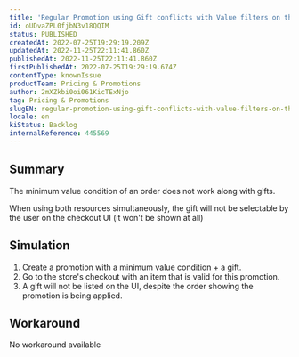 ```yaml
---
title: 'Regular Promotion using Gift conflicts with Value filters on the cart'
id: oUDvaZPL0fjbN3v18QQIM
status: PUBLISHED
createdAt: 2022-07-25T19:29:19.209Z
updatedAt: 2022-11-25T22:11:41.860Z
publishedAt: 2022-11-25T22:11:41.860Z
firstPublishedAt: 2022-07-25T19:29:19.674Z
contentType: knownIssue
productTeam: Pricing & Promotions
author: 2mXZkbi0oi061KicTExNjo
tag: Pricing & Promotions
slugEN: regular-promotion-using-gift-conflicts-with-value-filters-on-the-cart
locale: en
kiStatus: Backlog
internalReference: 445569
---
```


## Summary



The minimum value condition of an order does not work along with gifts.

When using both resources simultaneously, the gift will not be selectable by the user on the checkout UI (it won't be shown at all)



## Simulation



1. Create a promotion with a minimum value condition + a gift.
2. Go to the store's checkout with an item that is valid for this promotion.
3. A gift will not be listed on the UI, despite the order showing the promotion is being applied.



## Workaround





No workaround available

